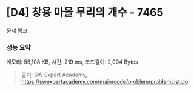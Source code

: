 # [D4] 창용 마을 무리의 개수 - 7465 

[문제 링크](https://swexpertacademy.com/main/code/problem/problemDetail.do?contestProbId=AWngfZVa9XwDFAQU) 

### 성능 요약

메모리: 56,108 KB, 시간: 219 ms, 코드길이: 2,004 Bytes



> 출처: SW Expert Academy, https://swexpertacademy.com/main/code/problem/problemList.do